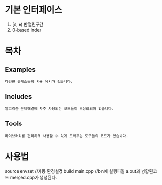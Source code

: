 # 기본 인터페이스
  1. [s, e) 반열린구간
  2. 0-based index
  
# 목차
  ## Examples
    다양한 클래스들의 사용 예시가 있습니다.
  ## Includes
    알고리즘 문제해결에 자주 사용되는 코드들이 추상화되어 있습니다.
   ## Tools
    라이브러리를 편리하게 사용할 수 있게 도와주는 도구들의 코드가 있습니다.

# 사용법
source envset //자동 환경설정
build main.cpp //bin에 실행파일 a.out과 병합된코드 merged.cpp가 생성된다.